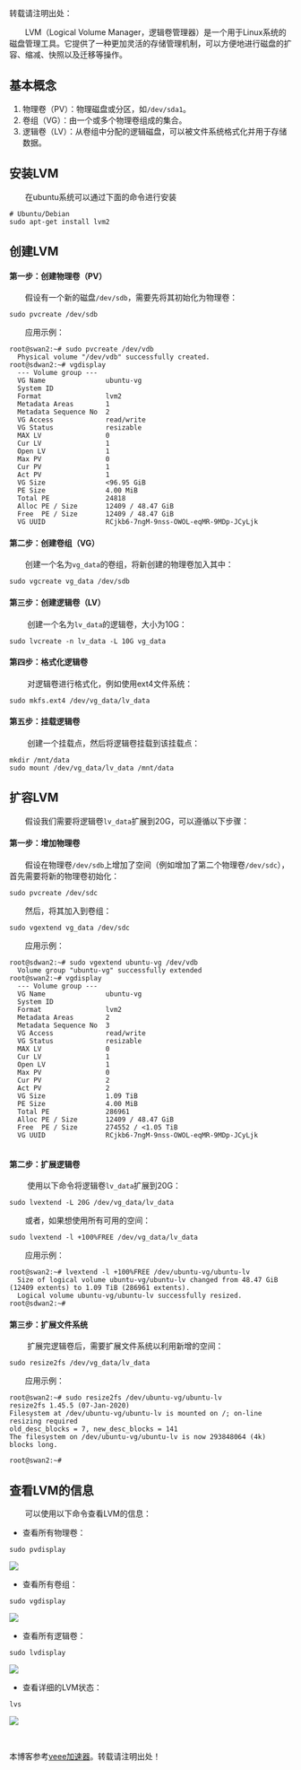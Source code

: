 
转载请注明出处：


　　LVM（Logical Volume Manager，逻辑卷管理器）是一个用于Linux系统的磁盘管理工具。它提供了一种更加灵活的存储管理机制，可以方便地进行磁盘的扩容、缩减、快照以及迁移等操作。


## 基本概念


1. 物理卷（PV）：物理磁盘或分区，如`/dev/sda1`。
2. 卷组（VG）：由一个或多个物理卷组成的集合。
3. 逻辑卷（LV）：从卷组中分配的逻辑磁盘，可以被文件系统格式化并用于存储数据。


## 安装LVM


　　在ubuntu系统可以通过下面的命令进行安装




```
# Ubuntu/Debian  
sudo apt-get install lvm2  
```


## 创建LVM


#### 第一步：创建物理卷（PV）


　　假设有一个新的磁盘`/dev/sdb`，需要先将其初始化为物理卷：




```
sudo pvcreate /dev/sdb  
```


　　应用示例：




```
root@swan2:~# sudo pvcreate /dev/vdb
  Physical volume "/dev/vdb" successfully created.
root@sdwan2:~# vgdisplay
  --- Volume group ---
  VG Name               ubuntu-vg
  System ID             
  Format                lvm2
  Metadata Areas        1
  Metadata Sequence No  2
  VG Access             read/write
  VG Status             resizable
  MAX LV                0
  Cur LV                1
  Open LV               1
  Max PV                0
  Cur PV                1
  Act PV                1
  VG Size               <96.95 GiB
  PE Size               4.00 MiB
  Total PE              24818
  Alloc PE / Size       12409 / 48.47 GiB
  Free  PE / Size       12409 / 48.47 GiB
  VG UUID               RCjkb6-7ngM-9nss-OWOL-eqMR-9MDp-JCyLjk
```


#### 第二步：创建卷组（VG）


　　创建一个名为`vg_data`的卷组，将新创建的物理卷加入其中：




```
sudo vgcreate vg_data /dev/sdb  
```


#### 第三步：创建逻辑卷（LV）


 　　创建一个名为`lv_data`的逻辑卷，大小为10G：



```
sudo lvcreate -n lv_data -L 10G vg_data  
```


#### 第四步：格式化逻辑卷


 　　对逻辑卷进行格式化，例如使用ext4文件系统：



```
sudo mkfs.ext4 /dev/vg_data/lv_data  
```


#### 第五步：挂载逻辑卷


 　　创建一个挂载点，然后将逻辑卷挂载到该挂载点：


```
mkdir /mnt/data  
sudo mount /dev/vg_data/lv_data /mnt/data  
```







## 扩容LVM


　　假设我们需要将逻辑卷`lv_data`扩展到20G，可以遵循以下步骤：


#### 第一步：增加物理卷


　　假设在物理卷`/dev/sdb`上增加了空间（例如增加了第二个物理卷`/dev/sdc`），首先需要将新的物理卷初始化：




```
sudo pvcreate /dev/sdc  
```


　　然后，将其加入到卷组：





```
sudo vgextend vg_data /dev/sdc  
```


　　应用示例：




```
root@sdwan2:~# sudo vgextend ubuntu-vg /dev/vdb
  Volume group "ubuntu-vg" successfully extended
root@swan2:~# vgdisplay
  --- Volume group ---
  VG Name               ubuntu-vg
  System ID             
  Format                lvm2
  Metadata Areas        2
  Metadata Sequence No  3
  VG Access             read/write
  VG Status             resizable
  MAX LV                0
  Cur LV                1
  Open LV               1
  Max PV                0
  Cur PV                2
  Act PV                2
  VG Size               1.09 TiB
  PE Size               4.00 MiB
  Total PE              286961
  Alloc PE / Size       12409 / 48.47 GiB
  Free  PE / Size       274552 / <1.05 TiB
  VG UUID               RCjkb6-7ngM-9nss-OWOL-eqMR-9MDp-JCyLjk
   
```


#### 第二步：扩展逻辑卷


 　　使用以下命令将逻辑卷`lv_data`扩展到20G：



```
sudo lvextend -L 20G /dev/vg_data/lv_data  
```


　　或者，如果想使用所有可用的空间：





```
sudo lvextend -l +100%FREE /dev/vg_data/lv_data  
```


　　应用示例：




```
root@swan2:~# lvextend -l +100%FREE /dev/ubuntu-vg/ubuntu-lv
  Size of logical volume ubuntu-vg/ubuntu-lv changed from 48.47 GiB (12409 extents) to 1.09 TiB (286961 extents).
  Logical volume ubuntu-vg/ubuntu-lv successfully resized.
root@sdwan2:~#
```


#### 第三步：扩展文件系统


 　　扩展完逻辑卷后，需要扩展文件系统以利用新增的空间：



```
sudo resize2fs /dev/vg_data/lv_data  
```


　　应用示例：




```
root@swan2:~# sudo resize2fs /dev/ubuntu-vg/ubuntu-lv
resize2fs 1.45.5 (07-Jan-2020)
Filesystem at /dev/ubuntu-vg/ubuntu-lv is mounted on /; on-line resizing required
old_desc_blocks = 7, new_desc_blocks = 141
The filesystem on /dev/ubuntu-vg/ubuntu-lv is now 293848064 (4k) blocks long.

root@swan2:~#
```


## 查看LVM的信息


　　可以使用以下命令查看LVM的信息：


* 查看所有物理卷：


```
sudo pvdisplay  
```


![](https://img2024.cnblogs.com/blog/1110857/202411/1110857-20241112000829083-824026049.png)
* 查看所有卷组：


```
sudo vgdisplay  
```


![](https://img2024.cnblogs.com/blog/1110857/202411/1110857-20241112000908624-60364710.png)
* 查看所有逻辑卷：


```
sudo lvdisplay  
```


![](https://img2024.cnblogs.com/blog/1110857/202411/1110857-20241112000946175-1104651509.png)
* 查看详细的LVM状态：


```
lvs
```


![](https://img2024.cnblogs.com/blog/1110857/202411/1110857-20241112001007331-434395892.png)








 


 本博客参考[veee加速器](https://liuyunzhuge.com)。转载请注明出处！
